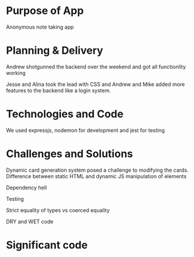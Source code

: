 # Purpose of App
Anonymous note taking app

# Planning & Delivery
Andrew shotgunned the backend over the weekend and got all functionlity working

Jesse and Alina took the lead with CSS and Andrew and Mike added more features to the backend like a login system. 

# Technologies and Code
We used expressjs, nodemon for development and jest for testing

# Challenges and Solutions
Dynamic card generation system posed a challenge to modifying the cards. Difference between static HTML and dynamic JS manipulation of elements

Dependency hell

Testing

Strict equality of types vs coerced equality

DRY and WET code

# Significant code
